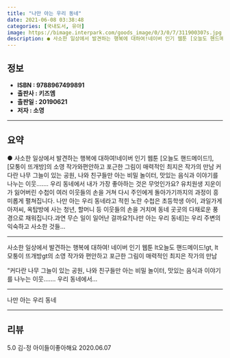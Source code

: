 ```yaml
---
title: "나만 아는 우리 동네"
date: 2021-06-08 03:38:48
categories: [국내도서, 유아]
image: https://bimage.interpark.com/goods_image/0/3/0/7/311900307s.jpg
description: ● 사소한 일상에서 발견하는 행복에 대하여!네이버 인기 웹툰 [오늘도 핸드메이드!], [모퉁이 뜨개방]의 소영 작가와편안하고 포근한 그림이 매력적인 최지은 작가의 만남 커다란 나무 그늘이 있는 공원, 나와 친구들만 아는 비밀 놀이터, 맛있는 음식과 이야기를 나누는 이웃....... 우
---
```


## **정보**

- **ISBN : 9788967499891**
- **출판사 : 키즈엠**
- **출판일 : 20190621**
- **저자 : 소영**

------



## **요약**

●  사소한 일상에서 발견하는 행복에 대하여!네이버 인기 웹툰 [오늘도 핸드메이드!], [모퉁이 뜨개방]의 소영 작가와편안하고 포근한 그림이 매력적인 최지은 작가의 만남 커다란 나무 그늘이 있는 공원, 나와 친구들만 아는 비밀 놀이터, 맛있는 음식과 이야기를 나누는 이웃....... 우리 동네에서 내가 가장 좋아하는 것은 무엇인가요? 유치원생 지운이가 잃어버린 수첩이 여러 이웃들의 손을 거쳐 다시 주인에게 돌아가기까지의 과정이 흥미롭게 펼쳐집니다. 나만 아는 우리 동네라고 적힌 노란 수첩은 초등학생 아이, 과일가게 아저씨, 옥탑방에 사는 청년, 할머니 등 이웃들의 손을 거치며 동네 곳곳의 다채로운 풍경으로 채워집니다.과연 무슨 일이 일어난 걸까요?[나만 아는 우리 동네]는 우리 주변의 익숙하고 사소한 것들...

------

사소한 일상에서 발견하는 행복에 대하여!
네이버 인기 웹툰 lt오늘도 핸드메이드!gt, lt모퉁이 뜨개방gt의 소영 작가와
편안하고 포근한 그림이 매력적인 최지은 작가의 만남

 “커다란 나무 그늘이 있는 공원, 
나와 친구들만 아는 비밀 놀이터, 
맛있는 음식과 이야기를 나누는 이웃……. 
우리 동네에서... 

------


나만 아는 우리 동네 

------


## **리뷰** 

5.0 김-정 아이들이좋아해요 2020.06.07 <br/>